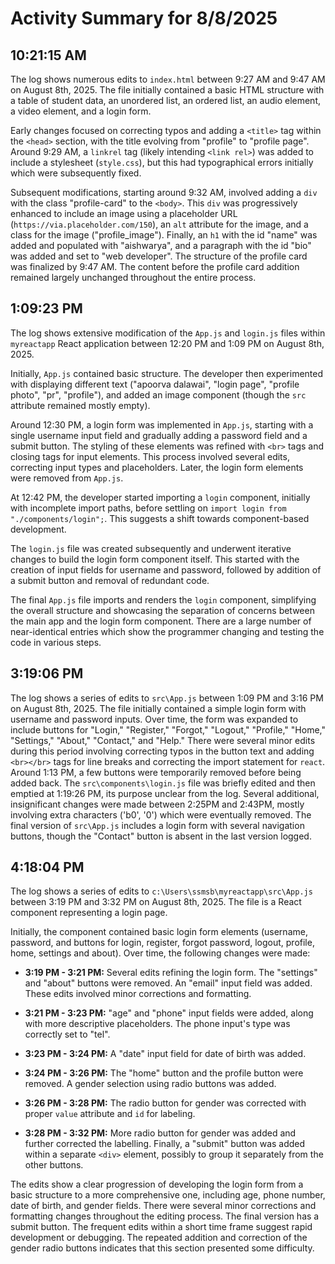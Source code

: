 # Activity Summary for 8/8/2025

## 10:21:15 AM
The log shows numerous edits to `index.html` between 9:27 AM and 9:47 AM on August 8th, 2025.  The file initially contained a basic HTML structure with a table of student data, an unordered list, an ordered list, an audio element, a video element, and a login form.

Early changes focused on correcting typos and adding a `<title>` tag within the `<head>` section, with the title evolving from "profile" to "profile page".  Around 9:29 AM, a `linkrel` tag (likely intending `<link rel>`) was added to include a stylesheet (`style.css`), but this had typographical errors initially which were subsequently fixed.

Subsequent modifications, starting around 9:32 AM, involved adding a `div` with the class "profile-card" to the `<body>`. This `div` was progressively enhanced to include an image using a placeholder URL (`https://via.placeholder.com/150`), an `alt` attribute for the image,  and a class for the image ("profile_image"). Finally, an `h1` with the id "name" was added and populated with "aishwarya", and a paragraph with the id "bio" was added and set to "web developer".  The structure of the profile card was finalized by 9:47 AM.  The content before the profile card addition remained largely unchanged throughout the entire process.


## 1:09:23 PM
The log shows extensive modification of the `App.js` and `login.js` files within `myreactapp` React application between 12:20 PM and 1:09 PM on August 8th, 2025.

Initially, `App.js` contained basic structure.  The developer then experimented with displaying different text ("apoorva dalawai", "login page", "profile photo", "pr", "profile"), and added an image component (though the `src` attribute remained mostly empty).

Around 12:30 PM, a login form was implemented in `App.js`, starting with a single username input field and gradually adding a password field and a submit button. The styling of these elements was refined with `<br>` tags and closing tags for input elements. This process involved several edits, correcting input types and placeholders.  Later,  the login form elements were removed from `App.js`.

At 12:42 PM, the developer started importing a `login` component, initially with incomplete import paths, before settling on `import login from "./components/login";`. This suggests a shift towards component-based development.

The `login.js` file was created subsequently and underwent iterative changes to build the login form component itself. This started with the creation of input fields for username and password, followed by addition of a submit button and removal of redundant code.

The final `App.js` file imports and renders the `login` component, simplifying the overall structure and showcasing the separation of concerns between the main app and the login form component.  There are a large number of near-identical entries which show the programmer changing and testing the code in various steps.


## 3:19:06 PM
The log shows a series of edits to `src\App.js`  between 1:09 PM and 3:16 PM on August 8th, 2025.  The file initially contained a simple login form with username and password inputs.  Over time, the form was expanded to include buttons for "Login," "Register," "Forgot," "Logout," "Profile," "Home," "Settings," "About," "Contact," and "Help."  There were several minor edits during this period involving correcting typos in the button text and  adding `<br></br>` tags for line breaks and correcting the import statement for `react`.  Around 1:13 PM,  a few buttons were temporarily removed before being added back. The `src\components\login.js` file was briefly edited and then emptied at 1:19:26 PM, its purpose unclear from the log.  Several additional, insignificant changes were made between 2:25PM and 2:43PM, mostly involving extra characters ('b0', '0') which were eventually removed. The final version of `src\App.js` includes a login form with several navigation buttons, though the "Contact" button is absent in the last version logged.


## 4:18:04 PM
The log shows a series of edits to `c:\Users\ssmsb\myreactapp\src\App.js` between 3:19 PM and 3:32 PM on August 8th, 2025.  The file is a React component representing a login page.

Initially, the component contained basic login form elements (username, password, and buttons for login, register, forgot password, logout, profile, home, settings and about).  Over time, the following changes were made:

* **3:19 PM - 3:21 PM:** Several edits refining the login form.  The "settings" and "about" buttons were removed.  An "email" input field was added.  These edits involved minor corrections and formatting.

* **3:21 PM - 3:23 PM:**  "age" and "phone" input fields were added, along with more descriptive placeholders.  The phone input's type was correctly set to "tel".

* **3:23 PM - 3:24 PM:**  A "date" input field for date of birth was added.

* **3:24 PM - 3:26 PM:** The "home" button and the profile button were removed. A gender selection using radio buttons was added.

* **3:26 PM - 3:28 PM:** The radio button for gender was corrected with proper `value` attribute and `id` for labeling.

* **3:28 PM - 3:32 PM:**  More radio button for gender was added and further corrected the labelling.  Finally, a "submit" button was added within a separate `<div>` element, possibly to group it separately from the other buttons.

The edits show a clear progression of developing the login form from a basic structure to a more comprehensive one, including age, phone number, date of birth, and gender fields.  There were several minor corrections and formatting changes throughout the editing process. The final version has a submit button.  The frequent edits within a short time frame suggest rapid development or debugging.  The repeated addition and correction of the gender radio buttons indicates that this section presented some difficulty.
